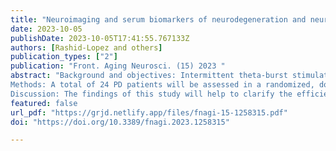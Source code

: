 ```yaml
---
title: "Neuroimaging and serum biomarkers of neurodegeneration and neuroplasticity in Parkinson’s disease patients treated by intermittent theta-burst stimulation over the bilateral primary motor area: a randomized, double-blind, sham-controlled, crossover trial study"
date: 2023-10-05
publishDate: 2023-10-05T17:41:55.767133Z
authors: [Rashid-Lopez and others]
publication_types: ["2"]
publication: "Front. Aging Neurosci. (15) 2023 "
abstract: "Background and objectives: Intermittent theta-burst stimulation (iTBS) is a patterned form of excitatory transcranial magnetic stimulation that has yielded encouraging results as an adjunctive therapeutic option to alleviate the emergence of clinical deficits in Parkinson’s disease (PD) patients. Although it has been demonstrated that iTBS influences dopamine-dependent corticostriatal plasticity, little research has examined the neurobiological mechanisms underlying iTBS-induced clinical enhancement. Here, our primary goal is to verify whether iTBS bilaterally delivered over the primary motor cortex (M1) is effective as an add-on treatment at reducing scores for both motor functional impairment and nonmotor symptoms in PD. We hypothesize that these clinical improvements following bilateral M1-iTBS could be driven by endogenous dopamine release, which may rebalance cortical excitability and restore compensatory striatal volume changes, resulting in increased striato-cortico-cerebellar functional connectivity and positively impacting neuroglia and neuroplasticity.
Methods: A total of 24 PD patients will be assessed in a randomized, double-blind, sham-controlled crossover study involving the application of iTBS over the bilateral M1 (M1 iTBS). Patients on medication will be randomly assigned to receive real iTBS or control (sham) stimulation and will undergo 5 consecutive sessions (5 days) of iTBS over the bilateral M1 separated by a 3-month washout period. Motor evaluation will be performed at different follow-up visits along with a comprehensive neurocognitive assessment; evaluation of M1 excitability; combined structural magnetic resonance imaging (MRI), resting-state electroencephalography and functional MRI; and serum biomarker quantification of neuroaxonal damage, astrocytic reactivity, and neural plasticity prior to and after iTBS.
Discussion: The findings of this study will help to clarify the efficiency of M1 iTBS for the treatment of PD and further provide specific neurobiological insights into improvements in motor and nonmotor symptoms in these patients. This novel project aims to yield more detailed structural and functional brain evaluations than previous studies while using a noninvasive approach, with the potential to identify prognostic neuroprotective biomarkers and elucidate the structural and functional mechanisms of M1 iTBS-induced plasticity in the cortico-basal ganglia circuitry. Our approach may significantly optimize neuromodulation paradigms to ensure state-of-the-art and scalable rehabilitative treatment to alleviate motor and nonmotor symptoms of PD. "
featured: false
url_pdf: "https://grjd.netlify.app/files/fnagi-15-1258315.pdf"
doi: "https://doi.org/10.3389/fnagi.2023.1258315"

---
```

